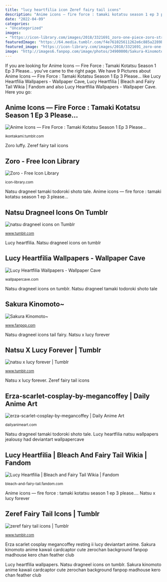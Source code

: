 ```yaml
---
title: "lucy heartfilia icon Zeref fairy tail icons"
description: "Anime icons — fire force : tamaki kotatsu season 1 ep 3 please..."
date: "2022-04-09"
categories:
- "Uncategorized"
images:
- "https://icon-library.com/images/2018/3321691_zoro-one-piece-zoro-strong-world-png-download.png"
featuredImage: "https://64.media.tumblr.com/f4e761025611262e6c885a2289bca579/a2bc091949678d02-2a/s1280x1920/e348d622f57bb5b60763984a697d9605794a1015.jpg"
featured_image: "https://icon-library.com/images/2018/3321691_zoro-one-piece-zoro-strong-world-png-download.png"
image: "http://images6.fanpop.com/image/photos/34900000/Sakura-Kinomoto-3-kawaii-anime-34974663-635-872.jpg"
---
```


If you are looking for Anime Icons — Fire Force : Tamaki Kotatsu Season 1 Ep 3 Please... you've came to the right page. We have 9 Pictures about Anime Icons — Fire Force : Tamaki Kotatsu Season 1 Ep 3 Please... like Lucy Heartfilia Wallpapers - Wallpaper Cave, Lucy Heartfilia | Bleach and Fairy Tail Wikia | Fandom and also Lucy Heartfilia Wallpapers - Wallpaper Cave. Here you go:

## Anime Icons — Fire Force : Tamaki Kotatsu Season 1 Ep 3 Please...

![Anime Icons — Fire Force : Tamaki Kotatsu Season 1 Ep 3 Please...](https://64.media.tumblr.com/f4e761025611262e6c885a2289bca579/a2bc091949678d02-2a/s1280x1920/e348d622f57bb5b60763984a697d9605794a1015.jpg "Natsu dragneel icons tail fairy")

<small>ikontakami.tumblr.com</small>

Zoro luffy. Zeref fairy tail icons

## Zoro - Free Icon Library

![Zoro - Free Icon Library](https://icon-library.com/images/2018/3321691_zoro-one-piece-zoro-strong-world-png-download.png "Natsu dragneel icons on tumblr")

<small>icon-library.com</small>

Natsu dragneel tamaki todoroki shoto tale. Anime icons — fire force : tamaki kotatsu season 1 ep 3 please...

## Natsu Dragneel Icons On Tumblr

![natsu dragneel icons on Tumblr](https://66.media.tumblr.com/c74ae88945088f81a6a58c8c1198545d/314d82f4c4347458-c2/s640x960/341f4a666ed40979746c23e30a3c0a7c0fa37669.jpg "Natsu dragneel tamaki todoroki shoto tale")

<small>www.tumblr.com</small>

Lucy heartfilia. Natsu dragneel icons on tumblr

## Lucy Heartfilia Wallpapers - Wallpaper Cave

![Lucy Heartfilia Wallpapers - Wallpaper Cave](https://wallpapercave.com/wp/yCmccJi.jpg "Sakura kinomoto anime kawaii cardcaptor cute zerochan background fanpop madhouse kero chan feather club")

<small>wallpapercave.com</small>

Natsu dragneel icons on tumblr. Natsu dragneel tamaki todoroki shoto tale

## Sakura Kinomoto~

![Sakura Kinomoto~](http://images6.fanpop.com/image/photos/34900000/Sakura-Kinomoto-3-kawaii-anime-34974663-635-872.jpg "Natsu dragneel tamaki todoroki shoto tale")

<small>www.fanpop.com</small>

Natsu dragneel icons tail fairy. Natsu x lucy forever

## Natsu X Lucy Forever | Tumblr

![natsu x lucy forever | Tumblr](https://66.media.tumblr.com/9464c19d2fa03010aaaff87340871d68/tumblr_othnx6IMdF1vnsmujo2_500.jpg "Erza scarlet cosplay megancoffey resting ii lucy deviantart anime")

<small>www.tumblr.com</small>

Natsu x lucy forever. Zeref fairy tail icons

## Erza-scarlet-cosplay-by-megancoffey | Daily Anime Art

![erza-scarlet-cosplay-by-megancoffey | Daily Anime Art](https://dailyanimeart.files.wordpress.com/2016/12/erza-scarlet-cosplay-by-megancoffey.jpg "Sakura kinomoto anime kawaii cardcaptor cute zerochan background fanpop madhouse kero chan feather club")

<small>dailyanimeart.com</small>

Natsu dragneel tamaki todoroki shoto tale. Lucy heartfilia natsu wallpapers jealousy had deviantart wallpapercave

## Lucy Heartfilia | Bleach And Fairy Tail Wikia | Fandom

![Lucy Heartfilia | Bleach and Fairy Tail Wikia | Fandom](https://vignette.wikia.nocookie.net/bleach-and-fairy-tail/images/5/5f/Lucy_Heartfillia.jpg/revision/latest?cb=20150612185257 "Lucy heartfilia natsu wallpapers jealousy had deviantart wallpapercave")

<small>bleach-and-fairy-tail.fandom.com</small>

Anime icons — fire force : tamaki kotatsu season 1 ep 3 please.... Natsu x lucy forever

## Zeref Fairy Tail Icons | Tumblr

![zeref fairy tail icons | Tumblr](https://66.media.tumblr.com/83b8865433e5c122e4985165fad13dc4/tumblr_pjv6sreMHf1xjlmmfo8_500.png "Sakura kinomoto anime kawaii cardcaptor cute zerochan background fanpop madhouse kero chan feather club")

<small>www.tumblr.com</small>

Erza scarlet cosplay megancoffey resting ii lucy deviantart anime. Sakura kinomoto anime kawaii cardcaptor cute zerochan background fanpop madhouse kero chan feather club

Lucy heartfilia wallpapers. Natsu dragneel icons on tumblr. Sakura kinomoto anime kawaii cardcaptor cute zerochan background fanpop madhouse kero chan feather club
